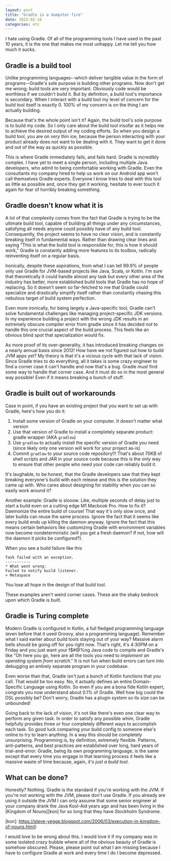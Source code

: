 ```yaml
---
layout: post
title: "Gradle is a dumpster fire"
date: 2022-02-16
categories: etc
---
```


I hate using Gradle. Of all of the programming tools I have used in the past 10
years, it is the one that makes me most unhappy. Let me tell you how much
it sucks.

## Gradle is a build tool

Unlike programming languages--which deliver tangible value in the form of
programs--Gradle's sole purpose is building other programs. Now don't get me
wrong; build tools are very important. Obviously code would be worthless if we
couldn't build it. But by definition, a build tool's importance is secondary.
When I interact with a build tool my level of concern for the build tool itself
is exactly 0. 100% of my concern is on the thing I am actually building.

Because that's the whole point isn't it? Again, the build tool's sole purpose is
to build my code. So I only care about the build tool insofar as it helps me to
achieve the desired output of my coding efforts. So when you design a build
tool, you are on _very_ thin ice, because the person interacting with your
product already does not want to be dealing with it. They want to get it done
and out of the way as quickly as possible.

This is where Gradle immediately fails, and fails hard. Gradle is incredibly
complex. I have yet to meet a single person, including multiple Java developers,
who admit to being comfortable working with Gradle. Even the consultants my
company hired to help us work on our Android app won't call themselves Gradle
experts. Everyone I know tries to deal with this tool as little as possible and,
once they get it working, hesitate to ever touch it again for fear of horribly
breaking something.

## Gradle doesn't know what it is

A lot of that complexity comes from the fact that Gradle is trying to be the
ultimate build tool, capable of building all things under any circumstances,
satisfying all needs anyone could possibly have of any build tool. Consequently,
the project seems to have no clear vision, and is constantly breaking itself in
fundamental ways. Rather than drawing clear lines and saying "This is what the
build tool is responsible for, this is how it should work," Gradle is constantly
adding more features to its toolbox, radically reinventing itself on a regular
basis.

Ironically, despite these aspirations, from what I can tell 99.9% of people only
use Gradle for JVM-based projects like Java, Scala, or Kotlin. I'm sure that
theoretically it could handle almost any task but every other area of the
industry has better, more established build tools that Gradle has no hope of
replacing. So it doesn't seem so far-fetched to me that Gradle could specialize
and drastically simplify itself rather than constantly chasing this nebulous
target of build system perfection.

Even more ironically, for being largely a Java-specific tool, Gradle can't solve
fundamental challenges like managing project-specific JDK versions. In my
experience building a project with the wrong JDK results in an extremely obscure
compiler error from gradle since it has decided _not_ to handle this one crucial
aspect of the build process. This feels like an obvious blind spot that
specialization would fix.

As more proof of its over-generality, it has introduced breaking changes on a
nearly annual basis since 2012! How have we not figured out how to build JVM
apps yet? My theory is that it's a vicious cycle with that lack of vision. Since
Gradle tries to do everything, all it takes is some crazy engineer to find a
corner case it can't handle and now that's a bug. Gradle _must_ find some way to
handle that corner case. And it must do so in the most general way possible!
Even if it means breaking a bunch of stuff.

## Gradle is built out of workarounds

Case in point, if you have an existing project that you want to set up with
Gradle, here's how you do it:

1. Install some version of Gradle on your computer. It doesn't matter what
   version
2. Use that version of Gradle to install a completely separate product: gradle
   wrapper (AKA `gradlew`)
3. Use `gradlew` to actually install the specific version of Gradle you need
   (since likely only one version will work for your project as-is)
4. Commit `gradlew` to your source code repository!!! That's about 70KB of
   shell scripts and JAR in your source code because this is the only way to
   ensure that other people who need your code can reliably build it.

It's laughable, to be honest, that the Gradle developers saw that they kept
breaking everyone's build with each release and this is the solution they came
up with. Who cares about designing for stability when you can so easily work
around it?

Another example: Gradle is slooow. Like, multiple seconds of delay just to start
a build even on a cutting edge M1 Macbook Pro. How to fix it? Daemonize the
entire build of course! That way it's only slow once, and later builds can reuse
the same process. Ignore the fact that it seems like every build ends up killing
the daemon anyway. Ignore the fact that this means certain behaviors like
customizing Gradle with environment variables now become nondeterministic (will
you get a fresh daemon? If not, how will the daemon it picks be configured?).

When you see a build failure like this

    Task failed with an exception.
    -----------
    * What went wrong:
    Failed to notify build listener.
    > Metaspace

You lose all hope in the design of that build tool.

These examples aren't weird corner cases. These are the shaky bedrock upon which
Gradle is built.

## Gradle is Turing complete

Modern Gradle is configured in Kotlin, a full fledged programming language (even
before that it used Groovy, also a programming language). Remember what I said
earlier about build tools staying out of your way? Massive alarm bells should be
going off for you right now. That's right, it's 4:30PM on a Friday and you just
want your f$#@%ng Java code to compile and Gradle's like "Oh here you go, here
are all the tools you need to _implement an operating system from scratch_."
It is not fun when build errors can turn into debugging an entirely separate
program in your codebase.

Even worse than that, Gradle isn't just a bunch of Kotlin functions that you
call. That would be too easy. No, it actually defines an entire Domain-Specific
Language using Kotlin. So even if you are a bona fide Kotlin expert, congrats
you now understand about 0.1% of Gradle. Well how big could the DSL possibly be?
Don't worry, Gradle has a plugin system so its size can be unbounded!

Going back to the lack of vision, it's not like there's even one clear way to
perform any given task. In order to satisfy any possible whim, Gradle helpfully
provides three or four completely different ways to accomplish each task. So
good luck comparing your build config to someone else's online to try to learn
anything. In a way this should be completely unsurprising. Programming is, by
definition, extremely flexible. Patterns, anti-patterns, and best practices are
established over long, hard years of trial-and-error. Gradle, being its own
programming language, is the same except that every time you engage in that
learning process it feels like a massive waste of time because, again, _it's
just a build tool_.

## What can be done?

Honestly? Nothing. Gradle is the standard if you're working with the JVM. If
you're not working with the JVM, please don't use Gradle. If you already are
using it outside the JVM I can only assume that some senior engineer at your
company drank the Java Kool-Aid years ago and has been living in the [Kingdom
of Nouns][kon] for so long that they have Stockholm Syndrome.

[kon]: https://steve-yegge.blogspot.com/2006/03/execution-in-kingdom-of-nouns.html)

I would love to be wrong about this. I would love it if my company was in some
isolated crazy bubble where all of the obvious beauty of Gradle is somehow
obscured. Please, please point out what I am missing because I have to configure
Gradle at work and every time I do I become depressed.
